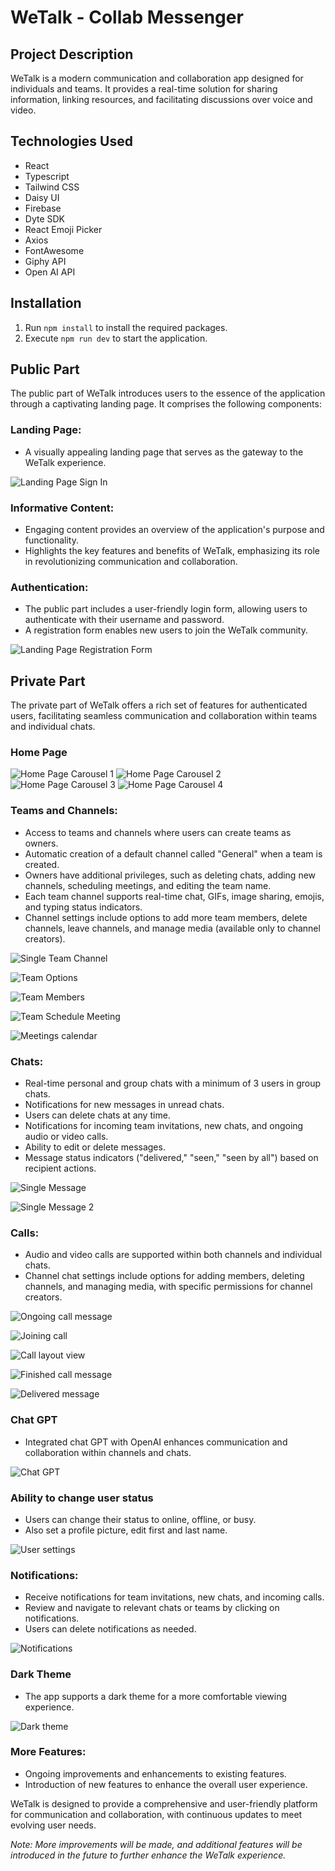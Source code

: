 # **WeTalk - Collab Messenger**

## **Project Description**

WeTalk is a modern communication and collaboration app designed for individuals and teams. It provides a real-time solution for sharing information, linking resources, and facilitating discussions over voice and video.

## **Technologies Used**

- React
- Typescript
- Tailwind CSS
- Daisy UI
- Firebase
- Dyte SDK
- React Emoji Picker
- Axios
- FontAwesome
- Giphy API
- Open AI API

## **Installation**

1. Run `npm install` to install the required packages.
2. Execute `npm run dev` to start the application.

## **Public Part**

The public part of WeTalk introduces users to the essence of the application through a captivating landing page. It comprises the following components:

### **Landing Page:**

- A visually appealing landing page that serves as the gateway to the WeTalk experience.

![Landing Page Sign In](./public/1.WeTalk_Landing_Page_Sign_In.jpg)

### **Informative Content:**

- Engaging content provides an overview of the application's purpose and functionality.
- Highlights the key features and benefits of WeTalk, emphasizing its role in revolutionizing communication and collaboration.

### **Authentication:**

- The public part includes a user-friendly login form, allowing users to authenticate with their username and password.
- A registration form enables new users to join the WeTalk community.

![Landing Page Registration Form](./public/2.WeTalk_Landing_Page_Register.jpg)

## **Private Part**

The private part of WeTalk offers a rich set of features for authenticated users, facilitating seamless communication and collaboration within teams and individual chats.

### **Home Page**

![Home Page Carousel 1](./public/18.WeTalk_Carousel_1.jpg)
![Home Page Carousel 2](./public/19.WeTalk_Carousel_2.jpg)
![Home Page Carousel 3](./public/20.WeTalk_Carousel_3.jpg)
![Home Page Carousel 4](./public/21.WeTalk_Carousel_4.jpg)

### **Teams and Channels:**

- Access to teams and channels where users can create teams as owners.
- Automatic creation of a default channel called "General" when a team is created.
- Owners have additional privileges, such as deleting chats, adding new channels, scheduling meetings, and editing the team name.
- Each team channel supports real-time chat, GIFs, image sharing, emojis, and typing status indicators.
- Channel settings include options to add more team members, delete channels, leave channels, and manage media (available only to channel creators).

![Single Team Channel](./public/5.WeTalk_Single_Team_Channel.jpg)

![Team Options](./public/8.WeTalk_Team_Options.jpg)

![Team Members](./public/7.WeTalk_Team_Members.jpg)

![Team Schedule Meeting](./public/9.WeTalk_Schedule_Meeting.jpg)

![Meetings calendar](./public/10.WeTalk_Calendar.jpg)

### **Chats:**

- Real-time personal and group chats with a minimum of 3 users in group chats.
- Notifications for new messages in unread chats.
- Users can delete chats at any time.
- Notifications for incoming team invitations, new chats, and ongoing audio or video calls.
- Ability to edit or delete messages.
- Message status indicators ("delivered," "seen," "seen by all") based on recipient actions.

![Single Message](./public/4.WeTalk_Single_Message.jpg)

![Single Message 2](./public/3.WeTalk_Single_Message.jpg)

### **Calls:**

- Audio and video calls are supported within both channels and individual chats.
- Channel chat settings include options for adding members, deleting channels, and managing media, with specific permissions for channel creators.

![Ongoing call message](./public/14.WeTalk_Ongoing_Call.jpg)

![Joining call](./public/13.WeTalk_Call_Joining_Page.jpg)

![Call layout view](./public/15.WeTalk_Ongoing_Call_Participants.jpg)

![Finished call message](./public/16.WeTalk_Finished_Call_Message.jpg)

![Delivered message](./public/17.WeTalk_Delivered_Message.jpg)

### **Chat GPT**

- Integrated chat GPT with OpenAI enhances communication and collaboration within channels and chats.

![Chat GPT](./public/11.WeTalk_Chat_GPT.jpg)

### **Ability to change user status**

- Users can change their status to online, offline, or busy.
- Also set a profile picture, edit first and last name.

![User settings](./public/12.WeTalk_User_Settings.jpg)

### **Notifications:**

- Receive notifications for team invitations, new chats, and incoming calls.
- Review and navigate to relevant chats or teams by clicking on notifications.
- Users can delete notifications as needed.

![Notifications](./public/6.WeTalk_Notifications.jpg)

### **Dark Theme**

- The app supports a dark theme for a more comfortable viewing experience.

![Dark theme](./public/22.WeTalk_Dark_Theme.jpg)

### **More Features:**

- Ongoing improvements and enhancements to existing features.
- Introduction of new features to enhance the overall user experience.

WeTalk is designed to provide a comprehensive and user-friendly platform for communication and collaboration, with continuous updates to meet evolving user needs.

_Note: More improvements will be made, and additional features will be introduced in the future to further enhance the WeTalk experience._
